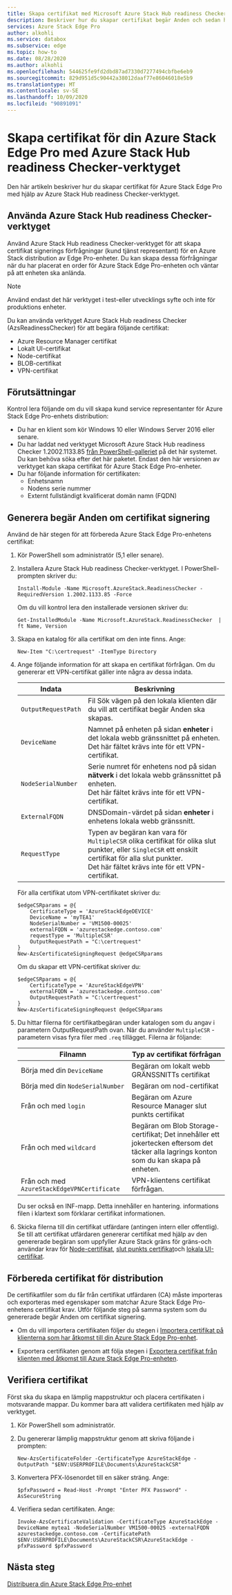 ```yaml
---
title: Skapa certifikat med Microsoft Azure Stack Hub readiness Checker-verktyget | Microsoft Docs
description: Beskriver hur du skapar certifikat begär Anden och sedan hämtar och installerar certifikat på din Azure Stack Edge Pro GPU-enhet med hjälp av verktyget Azure Stack Hub readiness Checker.
services: Azure Stack Edge Pro
author: alkohli
ms.service: databox
ms.subservice: edge
ms.topic: how-to
ms.date: 08/28/2020
ms.author: alkohli
ms.openlocfilehash: 544625fe9fd2dbd87ad7330d7277494cbfbe6eb9
ms.sourcegitcommit: 829d951d5c90442a38012daaf77e86046018e5b9
ms.translationtype: MT
ms.contentlocale: sv-SE
ms.lasthandoff: 10/09/2020
ms.locfileid: "90891091"
---
```

# <a name="create-certificates-for-your-azure-stack-edge-pro-using-azure-stack-hub-readiness-checker-tool"></a>Skapa certifikat för din Azure Stack Edge Pro med Azure Stack Hub readiness Checker-verktyget 

<!--[!INCLUDE [applies-to-skus](../../includes/azure-stack-edge-applies-to-all-sku.md)]-->

Den här artikeln beskriver hur du skapar certifikat för Azure Stack Edge Pro med hjälp av Azure Stack Hub readiness Checker-verktyget. 

## <a name="using-azure-stack-hub-readiness-checker-tool"></a>Använda Azure Stack Hub readiness Checker-verktyget

Använd Azure Stack Hub readiness Checker-verktyget för att skapa certifikat signerings förfrågningar (kund tjänst representant) för en Azure Stack distribution av Edge Pro-enheter. Du kan skapa dessa förfrågningar när du har placerat en order för Azure Stack Edge Pro-enheten och väntar på att enheten ska anlända. 

> [!NOTE]
> Använd endast det här verktyget i test-eller utvecklings syfte och inte för produktions enheter. 

Du kan använda verktyget Azure Stack Hub readiness Checker (AzsReadinessChecker) för att begära följande certifikat:

- Azure Resource Manager certifikat
- Lokalt UI-certifikat
- Node-certifikat
- BLOB-certifikat
- VPN-certifikat


## <a name="prerequisites"></a>Förutsättningar

Kontrol lera följande om du vill skapa kund service representanter för Azure Stack Edge Pro-enhets distribution: 

- Du har en klient som kör Windows 10 eller Windows Server 2016 eller senare. 
- Du har laddat ned verktyget Microsoft Azure Stack Hub readiness Checker 1.2002.1133.85 [från PowerShell-galleriet](https://aka.ms/AzsReadinessChecker) på det här systemet. Du kan behöva söka efter det här paketet. Endast den här versionen av verktyget kan skapa certifikat för Azure Stack Edge Pro-enheter.
- Du har följande information för certifikaten:
  - Enhetsnamn
  - Nodens serie nummer
  - Externt fullständigt kvalificerat domän namn (FQDN)

## <a name="generate-certificate-signing-requests"></a>Generera begär Anden om certifikat signering

Använd de här stegen för att förbereda Azure Stack Edge Pro-enhetens certifikat:

1. Kör PowerShell som administratör (5,1 eller senare).
2. Installera Azure Stack Hub readiness Checker-verktyget. I PowerShell-prompten skriver du: 

    ```azurepowershell
    Install-Module -Name Microsoft.AzureStack.ReadinessChecker -RequiredVersion 1.2002.1133.85 -Force
    ```

    Om du vill kontrol lera den installerade versionen skriver du:  

    ```azurepowershell
    Get-InstalledModule -Name Microsoft.AzureStack.ReadinessChecker  | ft Name, Version 
    ```

3. Skapa en katalog för alla certifikat om den inte finns. Ange: 
    
    ```azurepowershell
    New-Item "C:\certrequest" -ItemType Directory
    ``` 
    
4. Ange följande information för att skapa en certifikat förfrågan. Om du genererar ett VPN-certifikat gäller inte några av dessa indata. 
    
    |Indata |Beskrivning  |
    |---------|---------|
    |`OutputRequestPath`|Fil Sök vägen på den lokala klienten där du vill att certifikat begär Anden ska skapas.        |
    |`DeviceName`|Namnet på enheten på sidan **enheter** i det lokala webb gränssnittet på enheten. <br> Det här fältet krävs inte för ett VPN-certifikat.         |
    |`NodeSerialNumber`|Serie numret för enhetens nod på sidan **nätverk** i det lokala webb gränssnittet på enheten. <br> Det här fältet krävs inte för ett VPN-certifikat.       |
    |`ExternalFQDN`|DNSDomain-värdet på sidan **enheter** i enhetens lokala webb gränssnitt.         |
    |`RequestType`|Typen av begäran kan vara för `MultipleCSR` olika certifikat för olika slut punkter, eller `SingleCSR` ett enskilt certifikat för alla slut punkter. <br> Det här fältet krävs inte för ett VPN-certifikat.     |

    För alla certifikat utom VPN-certifikatet skriver du: 
    
    ```azurepowershell
    $edgeCSRparams = @{
        CertificateType = 'AzureStackEdgeDEVICE'
        DeviceName = 'myTEA1'
        NodeSerialNumber = 'VM1500-00025'
        externalFQDN = 'azurestackedge.contoso.com'
        requestType = 'MultipleCSR'
        OutputRequestPath = "C:\certrequest"
    }
    New-AzsCertificateSigningRequest @edgeCSRparams
    ```

    Om du skapar ett VPN-certifikat skriver du: 

    ```azurepowershell
    $edgeCSRparams = @{
        CertificateType = 'AzureStackEdgeVPN'
        externalFQDN = 'azurestackedge.contoso.com'
        OutputRequestPath = "C:\certrequest"
    }
    New-AzsCertificateSigningRequest @edgeCSRparams
    ```

    
5. Du hittar filerna för certifikatbegäran under katalogen som du angav i parametern OutputRequestPath ovan. När du använder `MultipleCSR` -parametern visas fyra filer med `.req` tillägget. Filerna är följande:

    
    |Filnamn  |Typ av certifikat förfrågan  |
    |---------|---------|
    |Börja med din `DeviceName`     |Begäran om lokalt webb GRÄNSSNITTs certifikat      |
    |Börja med din `NodeSerialNumber`     |Begäran om nod-certifikat         |
    |Från och med `login`     |Begäran om Azure Resource Manager slut punkts certifikat       |
    |Från och med `wildcard`     |Begäran om Blob Storage-certifikat; Det innehåller ett jokertecken eftersom det täcker alla lagrings konton som du kan skapa på enheten.          |
    |Från och med `AzureStackEdgeVPNCertificate`     |VPN-klientens certifikat förfrågan.         |

    Du ser också en INF-mapp. Detta innehåller en hantering. <Edge-enhets namn> informations filen i klartext som förklarar certifikat informationen.  


6. Skicka filerna till din certifikat utfärdare (antingen intern eller offentlig). Se till att certifikat utfärdaren genererar certifikat med hjälp av den genererade begäran som uppfyller Azure Stack gräns för gräns-och användar krav för [Node-certifikat](azure-stack-edge-j-series-manage-certificates.md#node-certificates), [slut punkts certifikat](azure-stack-edge-j-series-manage-certificates.md#endpoint-certificates)och [lokala UI-certifikat](azure-stack-edge-j-series-manage-certificates.md#local-ui-certificates).

## <a name="prepare-certificates-for-deployment"></a>Förbereda certifikat för distribution

De certifikatfiler som du får från certifikat utfärdaren (CA) måste importeras och exporteras med egenskaper som matchar Azure Stack Edge Pro-enhetens certifikat krav. Utför följande steg på samma system som du genererade begär Anden om certifikat signering.

- Om du vill importera certifikaten följer du stegen i [Importera certifikat på klienterna som har åtkomst till din Azure Stack Edge Pro-enhet](azure-stack-edge-j-series-manage-certificates.md#import-certificates-on-the-client-accessing-the-device).

- Exportera certifikaten genom att följa stegen i [Exportera certifikat från klienten med åtkomst till Azure Stack Edge Pro-enheten](azure-stack-edge-j-series-manage-certificates.md#import-certificates-on-the-client-accessing-the-device).


## <a name="validate-certificates"></a>Verifiera certifikat

Först ska du skapa en lämplig mappstruktur och placera certifikaten i motsvarande mappar. Du kommer bara att validera certifikaten med hjälp av verktyget.

1. Kör PowerShell som administratör.

2. Du genererar lämplig mappstruktur genom att skriva följande i prompten:

    `New-AzsCertificateFolder -CertificateType AzureStackEdge -OutputPath "$ENV:USERPROFILE\Documents\AzureStackCSR"`

3. Konvertera PFX-lösenordet till en säker sträng. Ange:       

    `$pfxPassword = Read-Host -Prompt "Enter PFX Password" -AsSecureString` 

4. Verifiera sedan certifikaten. Ange:

    `Invoke-AzsCertificateValidation -CertificateType AzureStackEdge -DeviceName mytea1 -NodeSerialNumber VM1500-00025 -externalFQDN azurestackedge.contoso.com -CertificatePath $ENV:USERPROFILE\Documents\AzureStackCSR\AzureStackEdge -pfxPassword $pfxPassword`

## <a name="next-steps"></a>Nästa steg

[Distribuera din Azure Stack Edge Pro-enhet](azure-stack-edge-gpu-deploy-prep.md)
